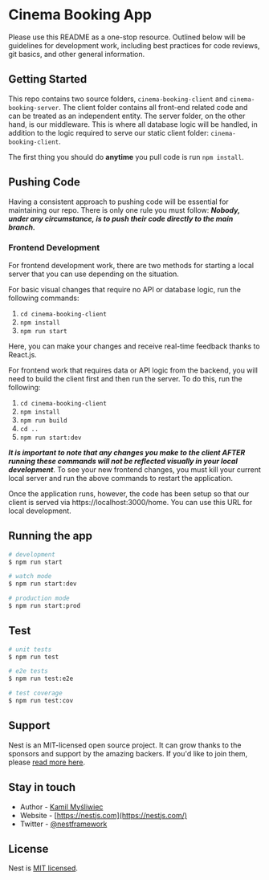 # Cinema Booking App

Please use this README as a one-stop resource. Outlined below will be guidelines for development work, including best practices for code reviews, git basics, and other general information. 

## Getting Started

This repo contains two source folders, `cinema-booking-client` and `cinema-booking-server`. The client folder contains all front-end related code and can be treated as an independent entity. The server folder, on the other hand, is our middleware. This is where all database logic will be handled, in addition to the logic required to serve our static client folder: `cinema-booking-client`. 

The first thing you should do **anytime** you pull code is run `npm install`. 

## Pushing Code

Having a consistent approach to pushing code will be essential for maintaining our repo. There is only one rule you must follow: ***Nobody, under any circumstance, is to push their code directly to the main branch.***

### Frontend Development

For frontend development work, there are two methods for starting a local server that you can use depending on the situation.

For basic visual changes that require no API or database logic, run the following commands:

1. `cd cinema-booking-client`
2. `npm install`
3. `npm run start`

Here, you can make your changes and receive real-time feedback thanks to React.js.

For frontend work that requires data or API logic from the backend, you will need to build the client first and then run the server. To do this, run the following:

1. `cd cinema-booking-client`
2. `npm install`
3. `npm run build`
4. `cd ..`
5. `npm run start:dev`

***It is important to note that any changes you make to the client AFTER running these commands will not be reflected visually in your local development***. To see your new frontend changes, you must kill your current local server and run the above commands to restart the application. 

Once the application runs, however, the code has been setup so that our client is served via https://localhost:3000/home. You can use this URL for local development. 

## Running the app

```bash
# development
$ npm run start

# watch mode
$ npm run start:dev

# production mode
$ npm run start:prod
```

## Test

```bash
# unit tests
$ npm run test

# e2e tests
$ npm run test:e2e

# test coverage
$ npm run test:cov
```

## Support

Nest is an MIT-licensed open source project. It can grow thanks to the sponsors and support by the amazing backers. If you'd like to join them, please [read more here](https://docs.nestjs.com/support).

## Stay in touch

- Author - [Kamil Myśliwiec](https://kamilmysliwiec.com)
- Website - [https://nestjs.com](https://nestjs.com/)
- Twitter - [@nestframework](https://twitter.com/nestframework)

## License

Nest is [MIT licensed](LICENSE).
